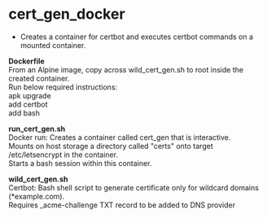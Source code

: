 # cert_gen_docker
- Creates a container for certbot and executes certbot commands on a mounted container.
 
**Dockerfile**  
From an Alpine image, copy across wild_cert_gen.sh to root inside the created container.  
Run below required instructions:  
apk upgrade  
add certbot  
add bash   

**run_cert_gen.sh**  
Docker run: Creates a container called cert_gen that is interactive.  
Mounts on host storage a directory called "certs" onto target /etc/letsencrypt in the container.  
Starts a bash session within this container.  

**wild_cert_gen.sh**  
Certbot: Bash shell script to generate certificate only for wildcard domains (*example.com).  
Requires _acme-challenge TXT record to be added to DNS provider  
